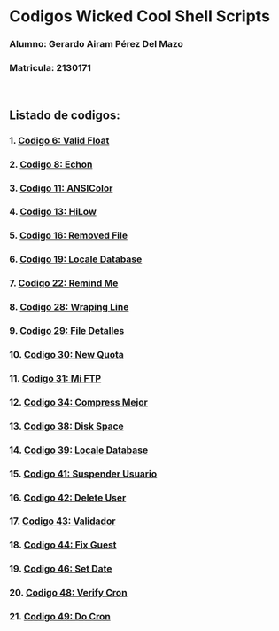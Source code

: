 # Codigos Wicked Cool Shell Scripts

### Alumno: Gerardo Airam Pérez Del Mazo
### Matricula: 2130171

<br>

## **Listado de codigos:**
### 1. [**Codigo 6: Valid Float**](Script6/Script6.md)
### 2. [**Codigo 8: Echon**](Script8/Script8.md)
### 3. [**Codigo 11: ANSIColor**](Script11/Script11.md)
### 4. [**Codigo 13: HiLow**](Script13/Script13.md)
### 5. [**Codigo 16: Removed File**](Script16/Script16.md)
### 6. [**Codigo 19: Locale Database**](Script19/Script19.md)
### 7. [**Codigo 22: Remind Me**](Script22/Script22.md)
### 8. [**Codigo 28: Wraping Line**](Script28/Script28.md)
### 9. [**Codigo 29: File Detalles**](Script29/Script29.md)
### 10. [**Codigo 30: New Quota**](Script30/Script30.md)
### 11. [**Codigo 31: Mi FTP**](Script31/Script31.md)
### 12. [**Codigo 34: Compress Mejor**](Script34/Script34.md)
### 13. [**Codigo 38: Disk Space**](Script38/Script38.md)
### 14. [**Codigo 39: Locale Database**](Script39/Script39.md)
### 15. [**Codigo 41: Suspender Usuario**](Script41/Script41.md)
### 16. [**Codigo 42: Delete User**](Script42/Script42.md)
### 17. [**Codigo 43: Validador**](Script43/Script43.md)
### 18. [**Codigo 44: Fix Guest**](Script44/Script44.md)
### 19. [**Codigo 46: Set Date**](Script46/Script46.md)
### 20. [**Codigo 48: Verify Cron**](Script48/Script48.md)
### 21. [**Codigo 49: Do Cron**](Script49/Script49.md)